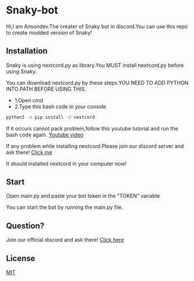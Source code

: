 # Snaky-bot

Hi,I am Ansondev.The creater of Snaky bot in discord.You can use this repo to create modded version of Snaky!

## Installation

Snaky is using nextcord.py as library.You MUST install nextcord.py before using Snaky.

You can download nextcord.py by these steps.YOU NEED TO ADD PYTHON INTO PATH BEFORE USING THIS.

- 1.Open cmd
- 2.Type this bash code in your console
```bash
python3 -m pip install -U nextcord
```
If it occurs cannot pack problem,follow this youtube tutorial and run the bash code again. [Youtube video](https://youtu.be/jyHtVRgHWbU?si=3nF-naEoLBrPgCNK)

If any problem while installing nextcord.Please join our discord server and ask there! [Click me](https://discord.com/invite/GPRwYfYH6Y)  

It should installed nextcord in your computer now!

## Start

Open main.py and paste your bot token in the "TOKEN" variable

You can start the bot by running the main.py file.

## Question?

Join our official discord and ask there!
[Click here](https://discord.com/invite/GPRwYfYH6Y)

## License

[MIT](https://github.com/sunshinghin/Snaky-bot/blob/main/LICENSE)
